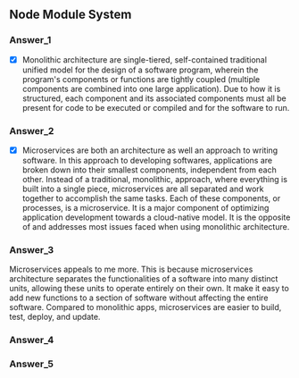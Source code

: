 ## Node Module System

### Answer_1
- [x] Monolithic architecture are single-tiered, self-contained traditional unified model for the design of a software program, wherein the program's components or functions are tightly coupled (multiple components are combined into one large application). Due to how it is structured, each component and its associated components must all be present for code to be executed or compiled and for the software to run.

### Answer_2
- [x] Microservices are both an architecture as well an approach to writing software. In this approach to developing softwares, applications are broken down into their smallest components, independent from each other. Instead of a traditional, monolithic, approach, where everything is built into a single piece, microservices are all separated and work together to accomplish the same tasks. Each of these components, or processes, is a microservice. It is a major component of optimizing application development towards a cloud-native model. It is the opposite of and addresses most issues faced when using monolithic architecture.

### Answer_3
Microservices appeals to me more. This is because microservices architecture separates the functionalities of a software into many distinct units, allowing these units to operate entirely on their own. It make it easy to add new functions to a section of software without affecting the entire software. Compared to monolithic apps, microservices are easier to build, test, deploy, and update. 
### Answer_4


### Answer_5

